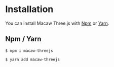 # Installation

You can install Macaw Three.js with [Npm](https://www.npmjs.com) or [Yarn](https://yarnpkg.com).

## Npm / Yarn

```shell
$ npm i macaw-threejs

$ yarn add macaw-threejs
```
